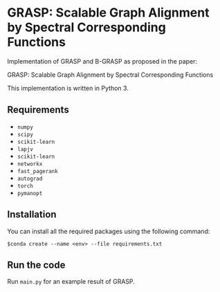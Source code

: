 # GRASP: Scalable Graph Alignment by Spectral Corresponding Functions

Implementation of GRASP and B-GRASP as proposed in the paper:

GRASP: Scalable Graph Alignment by Spectral Corresponding Functions

This implementation is written in Python 3.

## Requirements

* `numpy`
* `scipy`
* `scikit-learn`
* `lapjv`
* `scikit-learn`
* `networkx`
* `fast_pagerank`
* `autograd`
* `torch`
* `pymanopt`

## Installation

You can install all the required packages using the following command:

`$conda create --name <env> --file requirements.txt`

## Run the code

Run `main.py` for an example result of GRASP.

